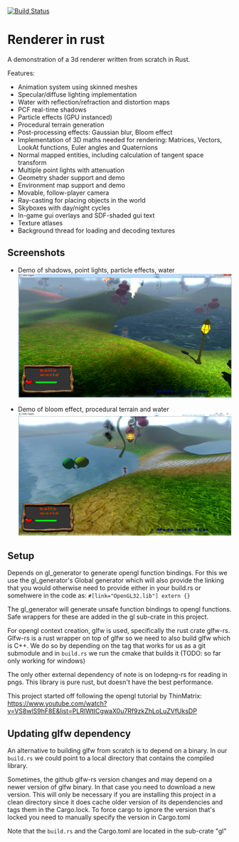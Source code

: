 [![Build Status](https://travis-ci.org/dem42/copper.svg?branch=master)](https://travis-ci.org/dem42/copper)

# Renderer in rust

A demonstration of a 3d renderer written from scratch in Rust. 

Features:
- Animation system using skinned meshes
- Specular/diffuse lighting implementation
- Water with reflection/refraction and distortion maps
- PCF real-time shadows
- Particle effects (GPU instanced)
- Procedural terrain generation
- Post-processing effects: Gaussian blur, Bloom effect
- Implementation of 3D maths needed for rendering: Matrices, Vectors, LookAt functions, Euler angles and Quaternions
- Normal mapped entities, including calculation of tangent space transform
- Multiple point lights with attenuation
- Geometry shader support and demo
- Environment map support and demo
- Movable, follow-player camera
- Ray-casting for placing objects in the world 
- Skyboxes with day/night cycles
- In-game gui overlays and SDF-shaded gui text
- Texture atlases
- Background thread for loading and decoding textures

## Screenshots
* Demo of shadows, point lights, particle effects, water
![Shadows, particle effects & water](screenshot.PNG)

* Demo of bloom effect, procedural terrain and water
![Bloom effect & water](screenshot2.PNG)

## Setup
Depends on gl_generator to generate opengl function bindings. For this we use the gl_generator's Global generator which will also provide the linking
that you would otherwise need to provide either in your build.rs or somehwere in the code as:
``` #[link="OpenGL32.lib"] extern {} ```

The gl_generator will generate unsafe function bindings to opengl functions. Safe wrappers for these are added in the gl sub-crate in this project.

For opengl context creation, glfw is used, specifically the rust crate glfw-rs. Glfw-rs is a rust wrapper on top of glfw so we need to also build glfw which is C++. We do so by depending on the tag that works for us as a git submodule and in `build.rs` we run the cmake that builds it (TODO: so far only working for windows)

The only other external dependency of note is on lodepng-rs for reading in pngs. This library is pure rust, but doesn't have the best performance.

This project started off following the opengl tutorial by ThinMatrix:
https://www.youtube.com/watch?v=VS8wlS9hF8E&list=PLRIWtICgwaX0u7Rf9zkZhLoLuZVfUksDP

## Updating glfw dependency
An alternative to building glfw from scratch is to depend on a binary. In our `build.rs` we could point to a local directory that contains the compiled library. 

Sometimes, the github glfw-rs version changes and may depend on a newer version of glfw binary. In that case you need to download a new version.
This will only be necessary if you are installing this project in a clean directory since it does cache older version of its dependencies and tags them in the Cargo.lock. To force cargo to ignore the version that's locked you need to manually specify the version in Cargo.toml

Note that the `build.rs` and the Cargo.toml are located in the sub-crate "gl"
